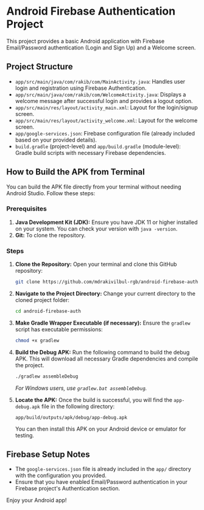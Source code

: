 # Android Firebase Authentication Project

This project provides a basic Android application with Firebase Email/Password authentication (Login and Sign Up) and a Welcome screen.

## Project Structure

- `app/src/main/java/com/rakib/com/MainActivity.java`: Handles user login and registration using Firebase Authentication.
- `app/src/main/java/com/rakib/com/WelcomeActivity.java`: Displays a welcome message after successful login and provides a logout option.
- `app/src/main/res/layout/activity_main.xml`: Layout for the login/signup screen.
- `app/src/main/res/layout/activity_welcome.xml`: Layout for the welcome screen.
- `app/google-services.json`: Firebase configuration file (already included based on your provided details).
- `build.gradle` (project-level) and `app/build.gradle` (module-level): Gradle build scripts with necessary Firebase dependencies.

## How to Build the APK from Terminal

You can build the APK file directly from your terminal without needing Android Studio. Follow these steps:

### Prerequisites

1.  **Java Development Kit (JDK):** Ensure you have JDK 11 or higher installed on your system. You can check your version with `java -version`.
2.  **Git:** To clone the repository.

### Steps

1.  **Clone the Repository:**
    Open your terminal and clone this GitHub repository:
    ```bash
    git clone https://github.com/mdrakivilbul-rgb/android-firebase-auth.git
    ```

2.  **Navigate to the Project Directory:**
    Change your current directory to the cloned project folder:
    ```bash
    cd android-firebase-auth
    ```

3.  **Make Gradle Wrapper Executable (if necessary):**
    Ensure the `gradlew` script has executable permissions:
    ```bash
    chmod +x gradlew
    ```

4.  **Build the Debug APK:**
    Run the following command to build the debug APK. This will download all necessary Gradle dependencies and compile the project.
    ```bash
    ./gradlew assembleDebug
    ```
    *For Windows users, use `gradlew.bat assembleDebug`.*

5.  **Locate the APK:**
    Once the build is successful, you will find the `app-debug.apk` file in the following directory:
    ```
    app/build/outputs/apk/debug/app-debug.apk
    ```
    You can then install this APK on your Android device or emulator for testing.

## Firebase Setup Notes

- The `google-services.json` file is already included in the `app/` directory with the configuration you provided.
- Ensure that you have enabled Email/Password authentication in your Firebase project's Authentication section.

Enjoy your Android app!

